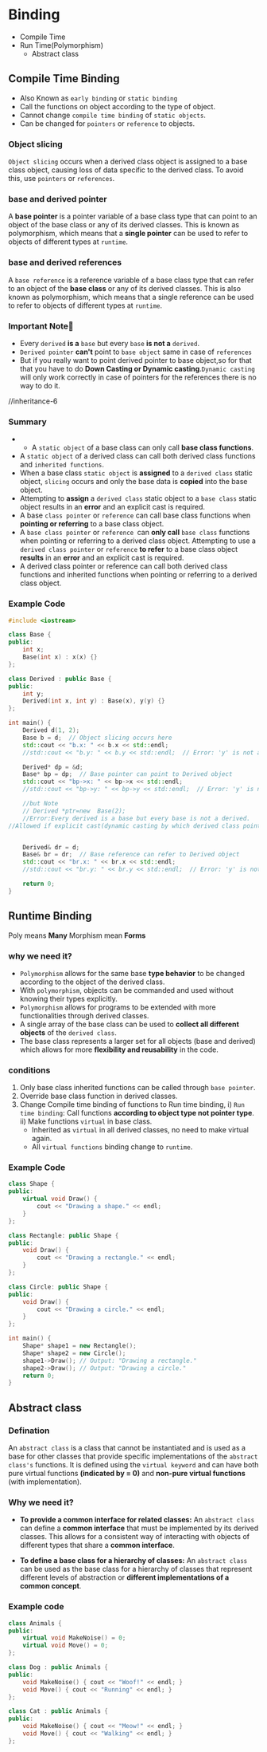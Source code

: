  # Binding

- Compile Time
- Run Time(Polymorphism)
  - Abstract class

## Compile Time Binding

- Also Known as `early binding` or `static binding`
- Call the functions on object according to the type of object.
- Cannot change `compile time binding` of `static objects`.
- Can be changed for `pointers` or `reference` to objects.

### Object slicing

`Object slicing` occurs when a derived class object is assigned to a base class object, causing loss of data specific to the derived class. To avoid this, use `pointers` or `references`.

### base and derived pointer

A **base pointer** is a pointer variable of a base class type that can point to an object of the base class or any of its derived classes. This is known as polymorphism, which means that a **single pointer** can be used to refer to objects of different types at `runtime`.

### base and derived references

A `base reference` is a reference variable of a base class type that can refer to an object of the **base class** or any of its derived classes. This is also known as polymorphism, which means that a single reference can be used to refer to objects of different types at `runtime`.

### Important Note👀

- Every `derived` **is a**  `base` but every `base` **is not a** `derived`.
- `Derived pointer` **can't** point to `base object` same in case of `references`
- But if you really want to point derived pointer to base object,so for that that you have to do **Down Casting or Dynamic casting**.`Dynamic casting` will only work correctly in case of pointers for the references there is no way to do it.

//inheritance-6

### Summary

- - A `static object` of a base class can only call **base class functions**.
- A `static object` of a derived class can call both derived class functions and `inherited functions`.
- When a base class `static object` is **assigned** to a `derived class` static object, `slicing` occurs and only the base data is **copied** into the base object.
- Attempting to **assign** a `derived class` static object to a `base class` static object results in an **error** and an explicit cast is required.
- A base `class pointer` or `reference` can call base class functions when **pointing or referring** to a base class object.
- A `base class pointer` or `reference `can **only call** `base class` functions when pointing or referring to a derived class object.
  Attempting to use a `derived class pointer` or `reference` **to refer** to a base class object **results** in an **error** and an explicit cast is required.
- A derived class pointer or reference can call both derived class functions and inherited functions when pointing or referring to a derived class object.

### Example Code

```cpp
#include <iostream>

class Base {
public:
    int x;
    Base(int x) : x(x) {}
};

class Derived : public Base {
public:
    int y;
    Derived(int x, int y) : Base(x), y(y) {}
};

int main() {
    Derived d(1, 2);
    Base b = d;  // Object slicing occurs here
    std::cout << "b.x: " << b.x << std::endl;
    //std::cout << "b.y: " << b.y << std::endl;  // Error: 'y' is not a member of 'Base'

    Derived* dp = &d;
    Base* bp = dp;  // Base pointer can point to Derived object
    std::cout << "bp->x: " << bp->x << std::endl;
    //std::cout << "bp->y: " << bp->y << std::endl;  // Error: 'y' is not a member of 'Base'

    //but Note
    // Derived *ptr=new  Base(2);
    //Error:Every derived is a base but every base is not a derived.
//Allowed if explicit cast(dynamic casting by which derived class pointer can also point to base class object) made


    Derived& dr = d;
    Base& br = dr;  // Base reference can refer to Derived object
    std::cout << "br.x: " << br.x << std::endl;
    //std::cout << "br.y: " << br.y << std::endl;  // Error: 'y' is not a member of 'Base'

    return 0;
}

```

## Runtime Binding

Poly means **Many** Morphism mean **Forms**

### why we need it?

- `Polymorphism` allows for the same base **type behavior** to be changed according to the object of the derived class.
- With `polymorphism`, objects can be commanded and used without knowing their types explicitly.
- `Polymorphism` allows for programs to be extended with more functionalities through derived classes.
- A single array of the base class can be used to **collect all different objects** of the `derived class`.
- The base class represents a larger set for all objects (base and derived) which allows for more **flexibility and reusability** in the code.

### conditions

1. Only base class inherited functions can be called through `base pointer`.
2. Override base class function in derived classes.
3. Change Compile time binding of functions to Run time binding,
   i) `Run time binding`: Call functions **according to object type not pointer type**.
   ii) Make functions `virtual` in base class.
   - Inherited as `virtual` in all derived classes, no need to make virtual again.
   - All `virtual functions` binding change to `runtime`.

### Example Code

```cpp
class Shape {
public:
    virtual void Draw() {
        cout << "Drawing a shape." << endl;
    }
};

class Rectangle: public Shape {
public:
    void Draw() {
        cout << "Drawing a rectangle." << endl;
    }
};

class Circle: public Shape {
public:
    void Draw() {
        cout << "Drawing a circle." << endl;
    }
};

int main() {
    Shape* shape1 = new Rectangle();
    Shape* shape2 = new Circle();
    shape1->Draw(); // Output: "Drawing a rectangle."
    shape2->Draw(); // Output: "Drawing a circle."
    return 0;
}

```

## Abstract class

### Defination

An `abstract class` is a class that cannot be instantiated and is used as a base for other classes that provide specific implementations of the `abstract class's` functions. It is defined using the `virtual keyword` and can have both pure virtual functions **(indicated by = 0)** and **non-pure virtual functions** (with implementation).

### Why we need it?

- **To provide a common interface for related classes:** An `abstract class` can define a **common interface** that must be implemented by its derived classes. This allows for a consistent way of interacting with objects of different types that share a **common interface**.

- **To define a base class for a hierarchy of classes:** An `abstract class` can be used as the base class for a hierarchy of classes that represent different levels of abstraction or **different implementations of a common concept**.

### Example code

```cpp
class Animals {
public:
    virtual void MakeNoise() = 0;
    virtual void Move() = 0;
};

class Dog : public Animals {
public:
    void MakeNoise() { cout << "Woof!" << endl; }
    void Move() { cout << "Running" << endl; }
};

class Cat : public Animals {
public:
    void MakeNoise() { cout << "Meow!" << endl; }
    void Move() { cout << "Walking" << endl; }
};

```
